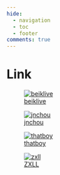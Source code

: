 ```yaml
---
hide:
  - navigation
  - toc
  - footer
comments: true
---
```

# Link

<div class="avatar-container avatar-attr-opacity-low avatar-attr-trans-ani avatar-attr-64px">
  <figure markdown>
    <a href="http://beiklive.top" target="_blank">
      <div class="avatar-wrapper">
        <img alt="beiklive" loading="lazy" title="beiklive" src='../assets/img/social/beiklive.png'/>
      </div>
      <figcaption>beiklive</figcaption>
    </a>
  </figure>
  <figure markdown>
    <a href="https://zhouhuan666.github.io" target="_blank">
      <div class="avatar-wrapper avatar-attr-rotate-hover">
        <img alt="jnchou" loading="lazy" title="jnchou" src='../assets/img/social/jnchou.png'>
      </div>
      <figcaption>jnchou</figcaption>
    </a>
  </figure>
  <figure markdown>
    <a href="https://ohto-ai.github.io/2020" target="_blank">
      <div class="avatar-wrapper avatar-attr-rotate-hover avatar-attr-no-border-radius">
        <img alt="thatboy" loading="lazy" title="thatboy" src='https://ohto-ai.github.io/2020/favicon.ico'>
      </div>
      <figcaption>thatboy</figcaption>
    </a>
  </figure>
  <figure markdown>
    <a href="../others/zxll/" target="_blank">
      <div class="avatar-wrapper avatar-attr-rotate-hover">
        <img alt="zxll" loading="lazy" title="ZXLL" src='//cdn.sep.cc/avatar/02c55aff592f8a151ec83b3051892d2b?s=96'>
      </div>
      <figcaption>ZXLL</figcaption>
    </a>
  </figure>
</div>
